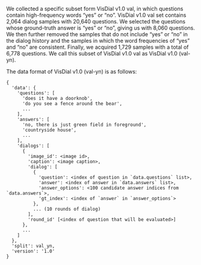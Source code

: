 We collected a specific subset form VisDial v1.0 val, in which questions contain high-frequency words “yes” or “no”.  VisDial v1.0 val set contains 2,064 dialog samples with 20,640 questions. We selected the questions whose ground-truth answer is “yes” or “no”, giving us with 8,060 questions. We then further removed the samples that do not include “yes” or “no” in the dialog history and the samples in which the word frequencies of “yes” and “no” are consistent. Finally, we acquired 1,729 samples with a total of 6,778 questions.  We call this subset of VisDial v1.0 val as VisDial v1.0 (val-yn).

The data format of VisDial v1.0 (val-yn) is as follows:

```
{
  'data': {
    'questions': [
      'does it have a doorknob',
      'do you see a fence around the bear',
      ...
    ],
    'answers': [
      'no, there is just green field in foreground',
      'countryside house',
      ...
    ],
    'dialogs': [
      {
        'image_id': <image id>,
        'caption': <image caption>,
        'dialog': [
          {
            'question': <index of question in `data.questions` list>,
            'answer': <index of answer in `data.answers` list>,
            'answer_options': <100 candidate answer indices from `data.answers`>,
            'gt_index': <index of `answer` in `answer_options`>
          },
          ... (10 rounds of dialog)
        ],
        'round_id' [<index of question that will be evaluated>]
      },
      ...
    ]
  },
  'split': val_yn,
  'version': '1.0'
}
```

